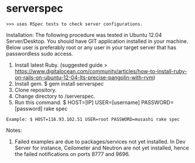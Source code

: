 serverspec
==========
    >>> uses RSpec tests to check server configurations.


Installation:
    The following procedure was tested in Ubuntu 12.04 Server/Desktop. You should have GIT application installed in your machine. Below user is preferably root or any user in your target server that has passwordless sudo access.
    
  1. Install latest Ruby. (suggested guide > https://www.digitalocean.com/community/articles/how-to-install-ruby-on-rails-on-ubuntu-12-04-lts-precise-pangolin-with-rvm)
  2. Install gem. $ gem install serverspec
  3. Clone repository.
  4. Change directory to /serverspec.
  5. Run this command. $ HOST=[IP] USER=[username] PASSWORD=[password] rake spec

    Example: $ HOST=116.93.102.51 USER=root PASSWORD=musashi rake spec
  
Notes:
  1. Failed examples are due to packages/services not yet installed. In Dev Server for instance, Ceilometer and Neutron are not yet installed, hence the failed notifications on ports 8777 and 9696.
